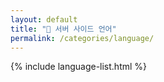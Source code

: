 ```yaml
---
layout: default
title: "📁 서버 사이드 언어"
permalink: /categories/language/
---
```


{% include language-list.html %}
